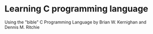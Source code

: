 # Learning C programming language

Using the "bible" C Programming Language by Brian W. Kernighan and Dennis M. Ritchie 
